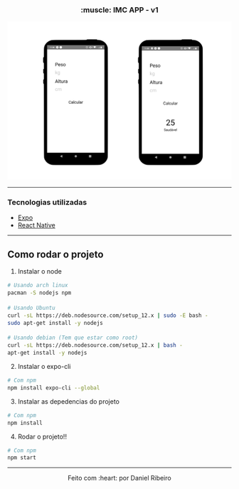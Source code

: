 <h3 align="center">
  :muscle: IMC APP - v1
</h3>

<p align="center">
  <img src="./.github/imc-v1.svg">
</p>

----

### Tecnologias utilizadas

* [Expo](https://expo.io/)
* [React Native](https://reactnative.dev/)


----
## Como rodar o projeto

1. Instalar o node
```bash
# Usando arch linux
pacman -S nodejs npm

# Usando Ubuntu
curl -sL https://deb.nodesource.com/setup_12.x | sudo -E bash -
sudo apt-get install -y nodejs

# Usando debian (Tem que estar como root)
curl -sL https://deb.nodesource.com/setup_12.x | bash -
apt-get install -y nodejs
```

2. Instalar o expo-cli
```bash
# Com npm
npm install expo-cli --global
```

3. Instalar as depedencias do projeto
```bash
# Com npm
npm install
```

4. Rodar o projeto!!
```bash
# Com npm
npm start
```
---
<p align="center">
  Feito com :heart: por Daniel Ribeiro
</p>